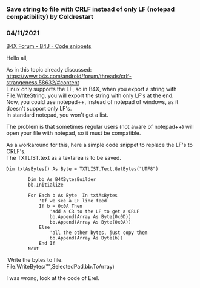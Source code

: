 ### Save string to file with CRLF instead of only LF (notepad compatibility) by Coldrestart
### 04/11/2021
[B4X Forum - B4J - Code snippets](https://www.b4x.com/android/forum/threads/129607/)

Hello all,  
  
As in this topic already discussed: <https://www.b4x.com/android/forum/threads/crlf-strangeness.58632/#content>  
Linux only supports the LF, so in B4X, when you export a string with File.WriteString, you will export the string with only LF's at the end.  
Now, you could use notepad++, instead of notepad of windows, as it doesn't support only LF's.  
In standard notepad, you won't get a list.  
  
The problem is that sometimes regular users (not aware of notepad++) will open your file with notepad, so it must be compatible.  
  
As a workaround for this, here a simple code snippet to replace the LF's to CRLF's.  
The TXTLIST.text as a textarea is to be saved.  
  

```B4X
Dim txtAsBytes() As Byte = TXTLIST.Text.GetBytes("UTF8")  
      
        Dim bb As B4XBytesBuilder  
        bb.Initialize  
          
        For Each b As Byte  In txtAsBytes  
            'If we see a LF line feed  
            If b = 0x0A Then  
                'add a CR to the LF to get a CRLF  
                bb.Append(Array As Byte(0x0D))  
                bb.Append(Array As Byte(0x0A))  
            Else  
                'all the other bytes, just copy them  
                bb.Append(Array As Byte(b))     
            End If     
        Next
```

  
   
 'Write the bytes to file.  
 File.WriteBytes("",SelectedPad,bb.ToArray)  
  
I was wrong, look at the code of Erel.